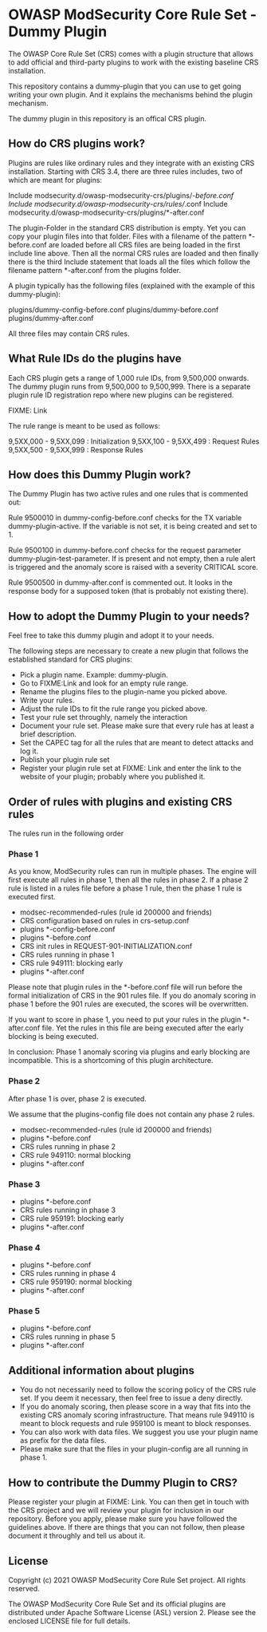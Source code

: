 # OWASP ModSecurity Core Rule Set - Dummy Plugin

The OWASP Core Rule Set (CRS) comes with a plugin structure that allows 
to add official and third-party plugins to work with the existing
baseline CRS installation.

This repository contains a dummy-plugin that you can use to get going
writing your own plugin. And it explains the mechanisms behind the
plugin mechanism.

The dummy plugin in this repository is an offical CRS plugin.

## How do CRS plugins work?

Plugins are rules like ordinary rules and they integrate with an existing
CRS installation. Starting with CRS 3.4, there are three rules includes,
two of which are meant for plugins:

Include modsecurity.d/owasp-modsecurity-crs/plugins/*-before.conf
Include modsecurity.d/owasp-modsecurity-crs/rules/*.conf
Include modsecurity.d/owasp-modsecurity-crs/plugins/*-after.conf

The plugin-Folder in the standard CRS distribution is empty. Yet you can
copy your plugin files into that folder. Files with a filename of
the pattern *-before.conf are loaded before all CRS files are being
loaded in the first include line above. Then all the normal CRS
rules are loaded and then finally there is the third Include statement
that loads all the files which follow the filename pattern *-after.conf
from the plugins folder.

A plugin typically has the following files (explained with the
example of this dummy-plugin):

plugins/dummy-config-before.conf
plugins/dummy-before.conf
plugins/dummy-after.conf

All three files may contain CRS rules.

## What Rule IDs do the plugins have

Each CRS plugin gets a range of 1,000 rule IDs, from 9,500,000 onwards.
The dummy plugin runs from 9,500,000 to 9,500,999. There is a separate
plugin rule ID registration repo where new plugins can be registered.

FIXME: Link

The rule range is meant to be used as follows:

9,5XX,000 - 9,5XX,099 : Initialization
9,5XX,100 - 9,5XX,499 : Request Rules
9,5XX,500 - 9,5XX,999 : Response Rules

## How does this Dummy Plugin work?

The Dummy Plugin has two active rules and one rules that is commented
out:

Rule 9500010 in dummy-config-before.conf checks for the TX variable
dummy-plugin-active. If the variable is not set, it is being created
and set to 1.

Rule 9500100 in dummy-before.conf checks for the request parameter
dummy-plugin-test-parameter. If is present and not empty, then
a rule alert is triggered and the anomaly score is raised with
a severity CRITICAL score.

Rule 9500500 in dummy-after.conf is commented out. It looks
in the response body for a supposed token (that is probably
not existing there).

## How to adopt the Dummy Plugin to your needs?

Feel free to take this dummy plugin and adopt it to your needs.

The following steps are necessary to create a new plugin that
follows the established standard for CRS plugins:

* Pick a plugin name. Example: dummy-plugin.
* Go to FIXME:Link and look for an empty rule range.
* Rename the plugins files to the plugin-name you picked above.
* Write your rules.
* Adjust the rule IDs to fit the rule range you picked above.
* Test your rule set throughly, namely the interaction
* Document your rule set. Please make sure that every rule has at
  least a brief description.
* Set the CAPEC tag for all the rules that are meant to detect
  attacks and log it.
* Publish your plugin rule set
* Register your plugin rule set at FIXME: Link and enter
  the link to the website of your plugin; probably where you
  published it.

## Order of rules with plugins and existing CRS rules

The rules run in the following order

### Phase 1

As you know, ModSecurity rules can run in multiple phases. The 
engine will first execute all rules in phase 1, then all the
rules in phase 2. If a phase 2 rule is listed in a rules file
before a phase 1 rule, then the phase 1 rule is executed first.

* modsec-recommended-rules (rule id 200000 and friends)
* CRS configuration based on rules in crs-setup.conf
* plugins *-config-before.conf
* plugins *-before.conf
* CRS init rules in REQUEST-901-INITIALIZATION.conf
* CRS rules running in phase 1
* CRS rule 949111: blocking early
* plugins *-after.conf


Please note that plugin rules in the *-before.conf file will
run before the formal initialization of CRS in the 901 rules
file. If you do anomaly scoring in phase 1 before the
901 rules are executed, the scores will be overwritten.

If you want to score in phase 1, you need to put your rules
in the plugin *-after.conf file. Yet the rules in this file
are being executed after the early blocking is being executed.

In conclusion: Phase 1 anomaly scoring via plugins and early
blocking are incompatible. This is a shortcoming of this plugin
architecture.


### Phase 2

After phase 1 is over, phase 2 is executed.

We assume that the plugins-config file does not contain any
phase 2 rules.

* modsec-recommended-rules (rule id 200000 and friends)
* plugins *-before.conf
* CRS rules running in phase 2
* CRS rule 949110: normal blocking
* plugins *-after.conf

### Phase 3

* plugins *-before.conf
* CRS rules running in phase 3
* CRS rule 959191: blocking early
* plugins *-after.conf

### Phase 4

* plugins *-before.conf
* CRS rules running in phase 4
* CRS rule 959190: normal blocking
* plugins *-after.conf

### Phase 5

* plugins *-before.conf
* CRS rules running in phase 5
* plugins *-after.conf


## Additional information about plugins

* You do not necessarily need to follow the scoring policy
  of the CRS rule set. If you deem it necessary, then feel
  free to issue a deny directly.
* If you do anomaly scoring, then please score in a way that 
  fits into the existing CRS anomaly scoring infrastructure.
  That means rule 949110 is meant to block requests and
  rule 959100 is meant to block responses.
* You can also work with data files. We suggest you use
  your plugin name as prefix for the data files.
* Please make sure that the files in your plugin-config
  are all running in phase 1.


## How to contribute the Dummy Plugin to CRS?

Please register your plugin at FIXME: Link. You can then get in touch
with the CRS project and we will review your plugin for inclusion
in our repository. Before you apply, please make sure you
have followed the guidelines above. If there are things that you
can not follow, then please document it throughly and tell us about
it.

## License

Copyright (c) 2021 OWASP ModSecurity Core Rule Set project. All rights reserved.

The OWASP ModSecurity Core Rule Set and its official plugins are
distributed under Apache Software License (ASL) version 2.
Please see the enclosed LICENSE file for full details.
